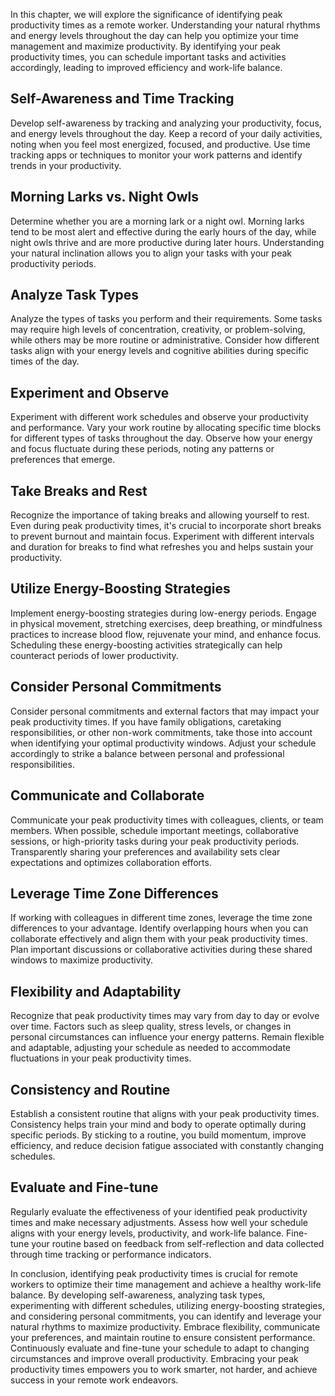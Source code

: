 
In this chapter, we will explore the significance of identifying peak productivity times as a remote worker. Understanding your natural rhythms and energy levels throughout the day can help you optimize your time management and maximize productivity. By identifying your peak productivity times, you can schedule important tasks and activities accordingly, leading to improved efficiency and work-life balance.

Self-Awareness and Time Tracking
--------------------------------

Develop self-awareness by tracking and analyzing your productivity, focus, and energy levels throughout the day. Keep a record of your daily activities, noting when you feel most energized, focused, and productive. Use time tracking apps or techniques to monitor your work patterns and identify trends in your productivity.

Morning Larks vs. Night Owls
----------------------------

Determine whether you are a morning lark or a night owl. Morning larks tend to be most alert and effective during the early hours of the day, while night owls thrive and are more productive during later hours. Understanding your natural inclination allows you to align your tasks with your peak productivity periods.

Analyze Task Types
------------------

Analyze the types of tasks you perform and their requirements. Some tasks may require high levels of concentration, creativity, or problem-solving, while others may be more routine or administrative. Consider how different tasks align with your energy levels and cognitive abilities during specific times of the day.

Experiment and Observe
----------------------

Experiment with different work schedules and observe your productivity and performance. Vary your work routine by allocating specific time blocks for different types of tasks throughout the day. Observe how your energy and focus fluctuate during these periods, noting any patterns or preferences that emerge.

Take Breaks and Rest
--------------------

Recognize the importance of taking breaks and allowing yourself to rest. Even during peak productivity times, it's crucial to incorporate short breaks to prevent burnout and maintain focus. Experiment with different intervals and duration for breaks to find what refreshes you and helps sustain your productivity.

Utilize Energy-Boosting Strategies
----------------------------------

Implement energy-boosting strategies during low-energy periods. Engage in physical movement, stretching exercises, deep breathing, or mindfulness practices to increase blood flow, rejuvenate your mind, and enhance focus. Scheduling these energy-boosting activities strategically can help counteract periods of lower productivity.

Consider Personal Commitments
-----------------------------

Consider personal commitments and external factors that may impact your peak productivity times. If you have family obligations, caretaking responsibilities, or other non-work commitments, take those into account when identifying your optimal productivity windows. Adjust your schedule accordingly to strike a balance between personal and professional responsibilities.

Communicate and Collaborate
---------------------------

Communicate your peak productivity times with colleagues, clients, or team members. When possible, schedule important meetings, collaborative sessions, or high-priority tasks during your peak productivity periods. Transparently sharing your preferences and availability sets clear expectations and optimizes collaboration efforts.

Leverage Time Zone Differences
------------------------------

If working with colleagues in different time zones, leverage the time zone differences to your advantage. Identify overlapping hours when you can collaborate effectively and align them with your peak productivity times. Plan important discussions or collaborative activities during these shared windows to maximize productivity.

Flexibility and Adaptability
----------------------------

Recognize that peak productivity times may vary from day to day or evolve over time. Factors such as sleep quality, stress levels, or changes in personal circumstances can influence your energy patterns. Remain flexible and adaptable, adjusting your schedule as needed to accommodate fluctuations in your peak productivity times.

Consistency and Routine
-----------------------

Establish a consistent routine that aligns with your peak productivity times. Consistency helps train your mind and body to operate optimally during specific periods. By sticking to a routine, you build momentum, improve efficiency, and reduce decision fatigue associated with constantly changing schedules.

Evaluate and Fine-tune
----------------------

Regularly evaluate the effectiveness of your identified peak productivity times and make necessary adjustments. Assess how well your schedule aligns with your energy levels, productivity, and work-life balance. Fine-tune your routine based on feedback from self-reflection and data collected through time tracking or performance indicators.

In conclusion, identifying peak productivity times is crucial for remote workers to optimize their time management and achieve a healthy work-life balance. By developing self-awareness, analyzing task types, experimenting with different schedules, utilizing energy-boosting strategies, and considering personal commitments, you can identify and leverage your natural rhythms to maximize productivity. Embrace flexibility, communicate your preferences, and maintain routine to ensure consistent performance. Continuously evaluate and fine-tune your schedule to adapt to changing circumstances and improve overall productivity. Embracing your peak productivity times empowers you to work smarter, not harder, and achieve success in your remote work endeavors.
